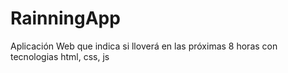 # RainningApp
Aplicación Web que indica si lloverá en las próximas 8 horas con tecnologias html, css, js

